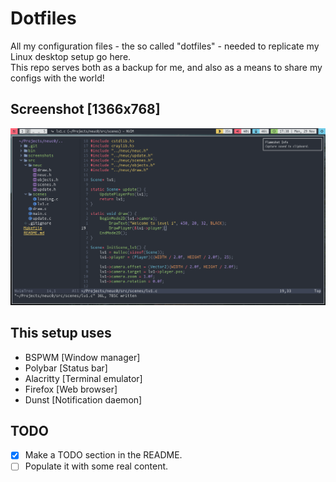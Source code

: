 # Dotfiles
All my configuration files - the so called "dotfiles" - needed to replicate my Linux desktop setup go here.  
This repo serves both as a backup for me, and also as a means to share my configs with the world!

## Screenshot [1366x768]
![screenshot](https://raw.githubusercontent.com/procub3r/dotfiles/main/screenshots/screenshot.png)

## This setup uses
- BSPWM [Window manager]
- Polybar [Status bar]
- Alacritty [Terminal emulator]
- Firefox [Web browser]
- Dunst [Notification daemon]

## TODO
- [x] Make a TODO section in the README.
- [ ] Populate it with some real content.
